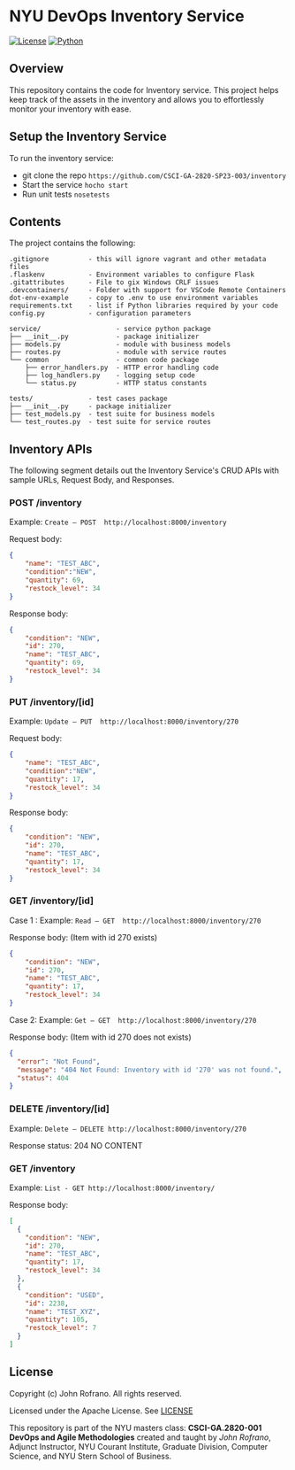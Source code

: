# NYU DevOps Inventory Service

[![License](https://img.shields.io/badge/License-Apache_2.0-blue.svg)](https://opensource.org/licenses/Apache-2.0)
[![Python](https://img.shields.io/badge/Language-Python-blue.svg)](https://python.org/)

## Overview

This repository contains the code for Inventory service. This project helps keep track of the assets in the inventory and allows you to effortlessly monitor your inventory with ease.

## Setup the Inventory Service

To run the inventory service:
* git clone the repo
    ```https://github.com/CSCI-GA-2820-SP23-003/inventory```
* Start the service
    ```hocho start```
* Run unit tests
    ```nosetests```


## Contents

The project contains the following:

```text
.gitignore          - this will ignore vagrant and other metadata files
.flaskenv           - Environment variables to configure Flask
.gitattributes      - File to gix Windows CRLF issues
.devcontainers/     - Folder with support for VSCode Remote Containers
dot-env-example     - copy to .env to use environment variables
requirements.txt    - list if Python libraries required by your code
config.py           - configuration parameters

service/                   - service python package
├── __init__.py            - package initializer
├── models.py              - module with business models
├── routes.py              - module with service routes
└── common                 - common code package
    ├── error_handlers.py  - HTTP error handling code
    ├── log_handlers.py    - logging setup code
    └── status.py          - HTTP status constants

tests/              - test cases package
├── __init__.py     - package initializer
├── test_models.py  - test suite for business models
└── test_routes.py  - test suite for service routes
```

## Inventory APIs

The following segment details out the Inventory Service's CRUD APIs with sample URLs, Request Body, and Responses.

### POST /inventory

Example: `Create – POST  http://localhost:8000/inventory`

Request body:

```json
{
    "name": "TEST_ABC",
    "condition":"NEW",
    "quantity": 69,
    "restock_level": 34
}
```

Response body:

```json
{
    "condition": "NEW",
    "id": 270,
    "name": "TEST_ABC",
    "quantity": 69,
    "restock_level": 34
}
```

### PUT /inventory/[id]

Example: `Update – PUT  http://localhost:8000/inventory/270`

Request body:

```json
{
    "name": "TEST_ABC",
    "condition":"NEW",
    "quantity": 17,
    "restock_level": 34
}
```

Response body:

```json
{
    "condition": "NEW",
    "id": 270,
    "name": "TEST_ABC",
    "quantity": 17,
    "restock_level": 34
}
```

### GET /inventory/[id]

Case 1 :
Example: `Read – GET  http://localhost:8000/inventory/270`

Response body: (Item with id 270 exists)

```json
{
    "condition": "NEW",
    "id": 270,
    "name": "TEST_ABC",
    "quantity": 17,
    "restock_level": 34
}
```

Case 2:
Example: `Get – GET  http://localhost:8000/inventory/270`

Response body: (Item with id 270 does not exists)

```json
{
  "error": "Not Found",
  "message": "404 Not Found: Inventory with id '270' was not found.",
  "status": 404
}
```

### DELETE /inventory/[id]

Example: `Delete – DELETE http://localhost:8000/inventory/270`

Response status: 204 NO CONTENT

### GET /inventory

Example: `List - GET http://localhost:8000/inventory/`

Response body:

```json
[
  {
    "condition": "NEW",
    "id": 270,
    "name": "TEST_ABC",
    "quantity": 17,
    "restock_level": 34
  },
  {
    "condition": "USED",
    "id": 2238,
    "name": "TEST_XYZ",
    "quantity": 105,
    "restock_level": 7
  }
]
```

## License

Copyright (c) John Rofrano. All rights reserved.

Licensed under the Apache License. See [LICENSE](LICENSE)

This repository is part of the NYU masters class: **CSCI-GA.2820-001 DevOps and Agile Methodologies** created and taught by *John Rofrano*, Adjunct Instructor, NYU Courant Institute, Graduate Division, Computer Science, and NYU Stern School of Business.
